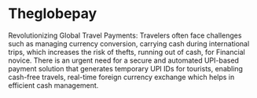﻿# Theglobepay
 
Revolutionizing Global Travel Payments: Travelers often face challenges such as managing currency conversion, carrying cash during international trips, which increases the risk of thefts, running out of cash, for Financial novice. There is an urgent need for a secure and automated UPI-based payment solution that generates temporary UPI IDs for tourists, enabling cash-free travels, real-time foreign currency exchange which helps in efficient cash management.

